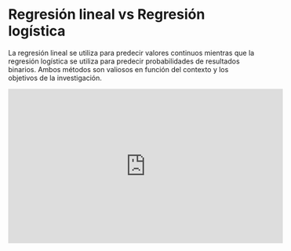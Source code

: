 


# Regresión lineal vs Regresión logística

La regresión lineal se utiliza para predecir valores continuos mientras que la regresión logística se utiliza para predecir probabilidades de resultados binarios. Ambos métodos son valiosos en función del contexto y los objetivos de la investigación.



<iframe width="560" height="315" src="https://www.youtube.com/embed/k964_uNn3l0" title="YouTube video player" frameborder="0" allow="accelerometer; autoplay; clipboard-write; encrypted-media; gyroscope; picture-in-picture; web-share" allowfullscreen></iframe>
